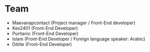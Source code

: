 # Team
- Maevanapcontact (Project manager / Front-End developer)
- Kes2401 (Front-End Developer)
- Puritanic (Front-End Developer)
- Islam (Front-End Developer / Foreign language speaker: Arabic)
- Ditiite (Front-End Developer)
